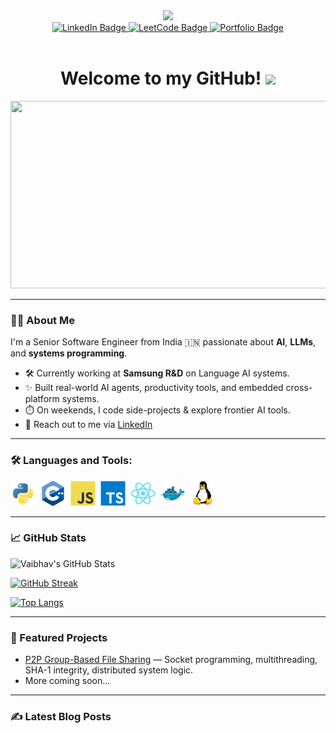 <div id="header" align="center">
  <img src="https://media.giphy.com/media/qgQUggAC3Pfv687qPC/giphy.gif" width="100"/>
  <div id="badges">
    <a href="https://www.linkedin.com/in/vbhvgupta">
      <img src="https://img.shields.io/badge/LinkedIn-blue?style=for-the-badge&logo=linkedin&logoColor=white" alt="LinkedIn Badge"/>
    </a>
    <a href="https://leetcode.com/u/vbhvgupta">
      <img src="https://img.shields.io/badge/LeetCode-orange?style=for-the-badge&logo=leetcode&logoColor=white" alt="LeetCode Badge"/>
    </a>
    <a href="https://preview--vaibhav-portfolio-hub.lovable.app/">
      <img src="https://img.shields.io/badge/Portfolio-black?style=for-the-badge&logo=githubpages&logoColor=white" alt="Portfolio Badge"/>
    </a>
  </div>
  <img src="https://komarev.com/ghpvc/?username=vbhvgupta&style=flat-square&color=blue" alt=""/>
  <h1>
    Welcome to my GitHub!
    <img src="https://media.giphy.com/media/hvRJCLFzcasrR4ia7z/giphy.gif" width="30px"/>
  </h1>
  <div align="center">
    <img src="https://media.giphy.com/media/dWesBcTLavkZuG35MI/giphy.gif" width="600" height="300"/>
  </div>
</div>

---

### :man_technologist: About Me

I'm a Senior Software Engineer from India 🇮🇳 passionate about **AI**, **LLMs**, and **systems programming**.

- 🛠️ Currently working at **Samsung R&D** on Language AI systems.
- ✨ Built real-world AI agents, productivity tools, and embedded cross-platform systems.
- ⏱️ On weekends, I code side-projects & explore frontier AI tools.
- 💌 Reach out to me via [LinkedIn](https://www.linkedin.com/in/vbhvgupta)

---

### :hammer_and_wrench: Languages and Tools:
<div>
  <img src="https://github.com/devicons/devicon/blob/master/icons/python/python-original.svg" title="Python" alt="Python" width="40" height="40"/>&nbsp;
  <img src="https://github.com/devicons/devicon/blob/master/icons/cplusplus/cplusplus-original.svg" title="C++" alt="C++" width="40" height="40"/>&nbsp;
  <img src="https://github.com/devicons/devicon/blob/master/icons/javascript/javascript-original.svg" title="JavaScript" alt="JavaScript" width="40" height="40"/>&nbsp;
  <img src="https://github.com/devicons/devicon/blob/master/icons/typescript/typescript-original.svg" title="TypeScript" alt="TypeScript" width="40" height="40"/>&nbsp;
  <img src="https://github.com/devicons/devicon/blob/master/icons/react/react-original.svg" title="React" alt="React" width="40" height="40"/>&nbsp;
  <img src="https://github.com/devicons/devicon/blob/master/icons/docker/docker-original.svg" title="Docker" alt="Docker" width="40" height="40"/>&nbsp;
  <img src="https://github.com/devicons/devicon/blob/master/icons/linux/linux-original.svg" title="Linux" alt="Linux" width="40" height="40"/>&nbsp;
</div>

---

### :chart_with_upwards_trend: GitHub Stats

![Vaibhav's GitHub Stats](https://github-readme-stats.vercel.app/api?username=vbhvgupta&show_icons=true&theme=tokyonight)

[![GitHub Streak](http://github-readme-streak-stats.herokuapp.com?user=vbhvgupta&theme=tokyonight&background=000000)](https://git.io/streak-stats)

[![Top Langs](https://github-readme-stats.vercel.app/api/top-langs/?username=vbhvgupta&layout=compact&theme=tokyonight)](https://github.com/anuraghazra/github-readme-stats)

---

### :notebook: Featured Projects

- [P2P Group-Based File Sharing](https://github.com/VbhvGupta/P2P-Group-Based-File-Sharing) — Socket programming, multithreading, SHA-1 integrity, distributed system logic.
- More coming soon...

---

### :writing_hand: Latest Blog Posts
<!-- BLOG-POST-LIST:START -->
<!-- BLOG-POST-LIST:END -->
